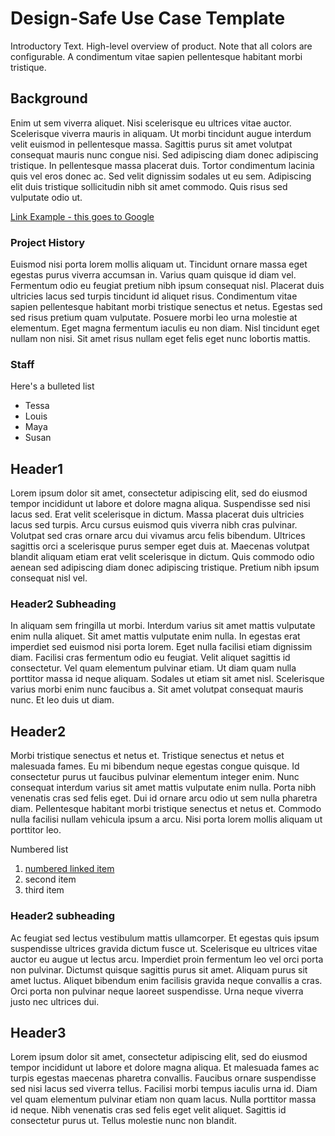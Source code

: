 # Design-Safe Use Case Template

<p class="intro-text">Introductory Text.  High-level overview of product. Note that all colors are configurable. A condimentum vitae sapien pellentesque habitant morbi tristique.</p>

## Background 

Enim ut sem viverra aliquet.  Nisi scelerisque eu ultrices vitae auctor. Scelerisque viverra mauris in aliquam.  Ut morbi tincidunt augue interdum velit euismod in pellentesque massa. Sagittis purus sit amet volutpat consequat mauris nunc congue nisi. Sed adipiscing diam donec adipiscing tristique.  In pellentesque massa placerat duis. Tortor condimentum lacinia quis vel eros donec ac. Sed velit dignissim sodales ut eu sem. Adipiscing elit duis tristique sollicitudin nibh sit amet commodo. Quis risus sed vulputate odio ut.

[Link Example - this goes to Google](http://www.google.com)

### Project History

Euismod nisi porta lorem mollis aliquam ut. Tincidunt ornare massa eget egestas purus viverra accumsan in. Varius quam quisque id diam vel. Fermentum odio eu feugiat pretium nibh ipsum consequat nisl. Placerat duis ultricies lacus sed turpis tincidunt id aliquet risus. Condimentum vitae sapien pellentesque habitant morbi tristique senectus et netus. Egestas sed sed risus pretium quam vulputate. Posuere morbi leo urna molestie at elementum. Eget magna fermentum iaculis eu non diam. Nisl tincidunt eget nullam non nisi. Sit amet risus nullam eget felis eget nunc lobortis mattis.

### Staff

Here's a bulleted list

* Tessa
* Louis
* Maya
* Susan


## Header1

Lorem ipsum dolor sit amet, consectetur adipiscing elit, sed do eiusmod tempor incididunt ut labore et dolore magna aliqua. Suspendisse sed nisi lacus sed. Erat velit scelerisque in dictum.  Massa placerat duis ultricies lacus sed turpis. Arcu cursus euismod quis viverra nibh cras pulvinar.  Volutpat sed cras ornare arcu dui vivamus arcu felis bibendum. Ultrices sagittis orci a scelerisque purus semper eget duis at. Maecenas volutpat blandit aliquam etiam erat velit scelerisque in dictum. Quis commodo odio aenean sed adipiscing diam donec adipiscing tristique. Pretium nibh ipsum consequat nisl vel.

### Header2 Subheading

In aliquam sem fringilla ut morbi. Interdum varius sit amet mattis vulputate enim nulla aliquet. Sit amet mattis vulputate enim nulla.  In egestas erat imperdiet sed euismod nisi porta lorem. Eget nulla facilisi etiam dignissim diam.  Facilisi cras fermentum odio eu feugiat. Velit aliquet sagittis id consectetur. Vel quam elementum pulvinar etiam.  Ut diam quam nulla porttitor massa id neque aliquam. Sodales ut etiam sit amet nisl.  Scelerisque varius morbi enim nunc faucibus a. Sit amet volutpat consequat mauris nunc. Et leo duis ut diam.

## Header2

Morbi tristique senectus et netus et. Tristique senectus et netus et malesuada fames.  Eu mi bibendum neque egestas congue quisque. Id consectetur purus ut faucibus pulvinar elementum integer enim. Nunc consequat interdum varius sit amet mattis vulputate enim nulla.  Porta nibh venenatis cras sed felis eget. Dui id ornare arcu odio ut sem nulla pharetra diam. Pellentesque habitant morbi tristique senectus et netus et. Commodo nulla facilisi nullam vehicula ipsum a arcu. Nisi porta lorem mollis aliquam ut porttitor leo.

Numbered list 

1. [numbered linked item](#http://maps.google.com)
2. second item
3. third item

### Header2 subheading

Ac feugiat sed lectus vestibulum mattis ullamcorper. Et egestas quis ipsum suspendisse ultrices gravida dictum fusce ut. Scelerisque eu ultrices vitae auctor eu augue ut lectus arcu.  Imperdiet proin fermentum leo vel orci porta non pulvinar. Dictumst quisque sagittis purus sit amet. Aliquam purus sit amet luctus. Aliquet bibendum enim facilisis gravida neque convallis a cras. Orci porta non pulvinar neque laoreet suspendisse. Urna neque viverra justo nec ultrices dui.

## Header3

Lorem ipsum dolor sit amet, consectetur adipiscing elit, sed do eiusmod tempor incididunt ut labore et dolore magna aliqua. Et malesuada fames ac turpis egestas maecenas pharetra convallis.  Faucibus ornare suspendisse sed nisi lacus sed viverra tellus. Facilisi morbi tempus iaculis urna id.  Diam vel quam elementum pulvinar etiam non quam lacus. Nulla porttitor massa id neque. Nibh venenatis cras sed felis eget velit aliquet. Sagittis id consectetur purus ut. Tellus molestie nunc non blandit.

